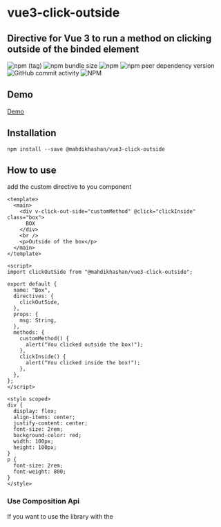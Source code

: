 # vue3-click-outside
## Directive for Vue 3 to run a method on clicking outside of the binded element

![npm (tag)](https://img.shields.io/npm/v/@mahdikhashan/vue3-click-outside/latest?style=plastic)
![npm bundle size](https://img.shields.io/bundlephobia/minzip/@mahdikhashan/vue3-click-outside)
![npm](https://img.shields.io/npm/dy/@mahdikhashan/vue3-click-outside)
![npm peer dependency version](https://img.shields.io/npm/dependency-version/@mahdikhashan/vue3-click-outside/peer/vue)
![GitHub commit activity](https://img.shields.io/github/commit-activity/y/mahdikhashan/vue3-click-outside)
![NPM](https://img.shields.io/npm/l/@mahdikhashan/vue3-click-outside)


## Demo

[Demo](https://codesandbox.io/s/vue3-click-out-side-i6zhbb)


## Installation

```
npm install --save @mahdikhashan/vue3-click-outside
```

## How to use
add the custom directive to you component

```
<template>
  <main>
    <div v-click-out-side="customMethod" @click="clickInside" class="box">
      BOX
    </div>
    <br />
    <p>Outside of the box</p>
  </main>
</template>

<script>
import clickOutSide from "@mahdikhashan/vue3-click-outside";

export default {
  name: "Box",
  directives: {
    clickOutSide,
  },
  props: {
    msg: String,
  },
  methods: {
    customMethod() {
      alert("You clicked outside the box!");
    },
    clickInside() {
      alert("You clicked inside the box!");
    },
  },
};
</script>

<style scoped>
div {
  display: flex;
  align-items: center;
  justify-content: center;
  font-size: 2rem;
  background-color: red;
  width: 100px;
  height: 100px;
}
p {
  font-size: 2rem;
  font-weight: 800;
}
</style>

```

### Use Composition Api
If you want to use the library with the <script setup> or composition api, you need to rename the object like bellow.

```
import { clickOutSide as vClickOutSide } from '@mahdikhashan/vue3-click-outside'
```

## Contributing

If you want to contribute to this project simply fork it and clone it then run
`npm i`
in the root of the project, then run
`npm run start`
to run development server.

### Licence and cast

MIT Licence

by [Mahdi Khashan](https://www.linkedin.com/in/mahdi-khashan-ir/)
